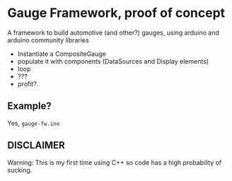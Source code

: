 # Gauge Framework, proof of concept

A framework to build automotive (and other?) gauges, using arduino and arduino community libraries

- Instantiate a CompositeGauge
- populate it with components (DataSources and Display elements)
- loop
- ???
- profit?.

## Example?
Yes, ``gauge-fw.ino``

## DISCLAIMER
Warning: This is my first time using C++ so code has a high probability of sucking.

